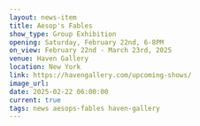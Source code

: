 ```yaml
---
layout: news-item
title: Aesop's Fables
show_type: Group Exhibition
opening: Saturday, February 22nd, 6-8PM
on_view: February 22nd - March 23rd, 2025
venue: Haven Gallery
location: New York
link: https://havengallery.com/upcoming-shows/
image_url:
date: 2025-02-22 06:00:00
current: true
tags: news aesops-fables haven-gallery
---
```

